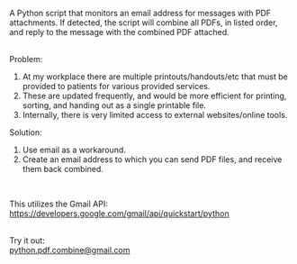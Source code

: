 A Python script that monitors an email address for messages with PDF attachments. If detected, the script will combine
all PDFs, in listed order, and reply to the message with the combined PDF attached.<br/><br/>


Problem:<br/>
<ol>
<li>At my workplace there are multiple printouts/handouts/etc that must be provided to patients for various provided services.</li>
<li>These are updated frequently, and would be more efficient for printing, sorting, and handing out as a single printable file.</li>
<li>Internally, there is very limited access to external websites/online tools.</li>
</ol>

Solution:<br/>
<ol>
<li>Use email as a workaround.</li>
<li>Create an email address to which you can send PDF files, and receive them back combined.</li>
</ol><br/>


This utilizes the Gmail API:<br/>
https://developers.google.com/gmail/api/quickstart/python<br/><br/>


Try it out:<br/>
python.pdf.combine@gmail.com